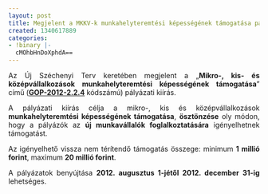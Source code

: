 ```yaml
---
layout: post
title: Megjelent a MKKV-k munkahelyteremtési képességének támogatása pályázat
created: 1340617889
categories:
- !binary |-
  cMOhbHnDoXphdA==
---
```

<p style="text-align: justify;">Az Új Széchenyi Terv keretében megjelent a „<strong>Mikro-, kis- és középvállalkozások munkahelyteremtési képességének támogatása</strong>” című (<a href="http://www.goldconsulting.eu/palyazatok/vallalkozasfejlesztes/mkkv-k-munkahelyteremtesi-kepessegenek-tamogatasa" title="Pályázat kivonata"><strong>GOP-2012-2.2.4</strong></a> kódszámú) pályázati kiírás.</p><p style="text-align: justify;">A pályázati kiírás célja a mikro-, kis és középvállalkozások <strong>munkahelyteremtési képességének támogatása</strong>, <strong>ösztönzése</strong> oly módon, hogy a pályázók az <strong>új munkavállalók foglalkoztatására</strong> igényelhetnek támogatást.</p><p style="text-align: justify;">Az igényelhető vissza nem térítendő támogatás összege: minimum <strong>1 millió forint</strong>, maximum <strong>20 millió forint</strong>.</p><p style="text-align: justify;">A pályázatok benyújtása <strong>2012. augusztus 1-jétől 2012. december 31-ig</strong> lehetséges.</p>
